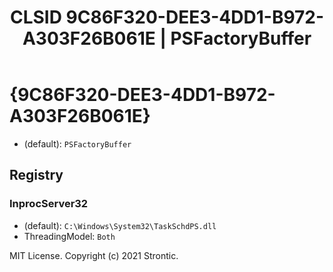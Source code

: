 ﻿---
title: "CLSID 9C86F320-DEE3-4DD1-B972-A303F26B061E | PSFactoryBuffer"
excerpt: What is COM-Object CLSID 9C86F320-DEE3-4DD1-B972-A303F26B061E?
---

# {9C86F320-DEE3-4DD1-B972-A303F26B061E}

* (default): `PSFactoryBuffer`

## Registry


### InprocServer32

* (default): `C:\Windows\System32\TaskSchdPS.dll`
* ThreadingModel: `Both`

MIT License. Copyright (c) 2021 Strontic.


